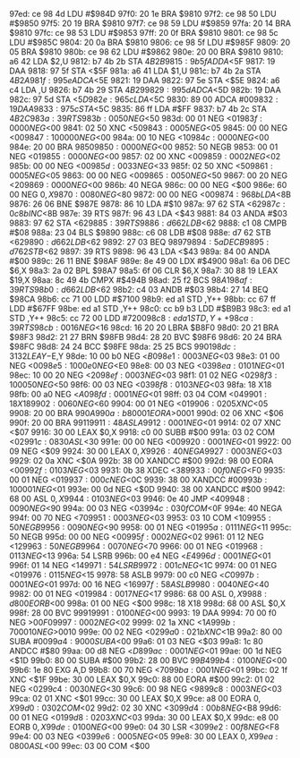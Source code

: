 97ed: ce 98 4d  LDU    #$984D
97f0: 20 1e     BRA    $9810
97f2: ce 98 50  LDU    #$9850
97f5: 20 19     BRA    $9810
97f7: ce 98 59  LDU    #$9859
97fa: 20 14     BRA    $9810
97fc: ce 98 53  LDU    #$9853
97ff: 20 0f     BRA    $9810
9801: ce 98 5c  LDU    #$985C
9804: 20 0a     BRA    $9810
9806: ce 98 5f  LDU    #$985F
9809: 20 05     BRA    $9810
980b: ce 98 62  LDU    #$9862
980e: 20 00     BRA    $9810
9810: a6 42     LDA    $2,U
9812: b7 4b 2b  STA    $4B2B
9815: 9b 5f     ADDA   <$5F
9817: 19        DAA
9818: 97 5f     STA    <$5F
981a: a6 41     LDA    $1,U
981c: b7 4b 2a  STA    $4B2A
981f: 99 5e     ADCA   <$5E
9821: 19        DAA
9822: 97 5e     STA    <$5E
9824: a6 c4     LDA    ,U
9826: b7 4b 29  STA    $4B29
9829: 99 5d     ADCA   <$5D
982b: 19        DAA
982c: 97 5d     STA    <$5D
982e: 96 5c     LDA    <$5C
9830: 89 00     ADCA   #$00
9832: 19        DAA
9833: 97 5c     STA    <$5C
9835: 86 ff     LDA    #$FF
9837: b7 4b 2c  STA    $4B2C
983a: 39        RTS
983b: 00 50     NEG    <$50
983d: 00 01     NEG    <$01
983f: 00 00     NEG    <$00
9841: 02 50     XNC    <$50
9843: 00 05     NEG    <$05
9845: 00 00     NEG    <$00
9847: 10 00 00  NEG    <$00
984a: 00 10     NEG    <$10
984c: 00 00     NEG    <$00
984e: 20 00     BRA    $9850
9850: 00 00     NEG    <$00
9852: 50        NEGB
9853: 00 01     NEG    <$01
9855: 00 00     NEG    <$00
9857: 02 00     XNC    <$00
9859: 00 02     NEG    <$02
985b: 00 00     NEG    <$00
985d: 00 33     NEG    <$33
985f: 02 50     XNC    <$50
9861: 00 05     NEG    <$05
9863: 00 00     NEG    <$00
9865: 00 50     NEG    <$50
9867: 00 20     NEG    <$20
9869: 00 00     NEG    <$00
986b: 40        NEGA
986c: 00 00     NEG    <$00
986e: 60 00     NEG    $0,X
9870: 00 80     NEG    <$80
9872: 00 00     NEG    <$00
9874: 96 8b     LDA    <$8B
9876: 26 06     BNE    $987E
9878: 86 10     LDA    #$10
987a: 97 62     STA    <$62
987c: 0c 8b     INC    <$8B
987e: 39        RTS
987f: 96 43     LDA    <$43
9881: 84 03     ANDA   #$03
9883: 97 62     STA    <$62
9885: 39        RTS
9886: d6 62     LDB    <$62
9888: c1 08     CMPB   #$08
988a: 23 04     BLS    $9890
988c: c6 08     LDB    #$08
988e: d7 62     STB    <$62
9890: d6 62     LDB    <$62
9892: 27 03     BEQ    $9897
9894: 5a        DECB
9895: d7 62     STB    <$62
9897: 39        RTS
9898: 96 43     LDA    <$43
989a: 84 00     ANDA   #$00
989c: 26 11     BNE    $98AF
989e: 8e 49 00  LDX    #$4900
98a1: 6a 06     DEC    $6,X
98a3: 2a 02     BPL    $98A7
98a5: 6f 06     CLR    $6,X
98a7: 30 88 19  LEAX   $19,X
98aa: 8c 49 4b  CMPX   #$494B
98ad: 25 f2     BCS    $98A1
98af: 39        RTS
98b0: d6 62     LDB    <$62
98b2: c4 03     ANDB   #$03
98b4: 27 14     BEQ    $98CA
98b6: cc 71 00  LDD    #$7100
98b9: ed a1     STD    ,Y++
98bb: cc 67 ff  LDD    #$67FF
98be: ed a1     STD    ,Y++
98c0: cc b9 b3  LDD    #$B9B3
98c3: ed a1     STD    ,Y++
98c5: cc 72 00  LDD    #$7200
98c8: ed a1     STD    ,Y++
98ca: 39        RTS
98cb: 00 16     NEG    <$16
98cd: 16 20 20  LBRA   $B8F0
98d0: 20 21     BRA    $98F3
98d2: 21 27     BRN    $98FB
98d4: 28 20     BVC    $98F6
98d6: 20 24     BRA    $98FC
98d8: 24 24     BCC    $98FE
98da: 25 25     BCS    $9901
98dc: 31 32     LEAY   -$E,Y
98de: 10 00 b0  NEG    <$B0
98e1: 00 03     NEG    <$03
98e3: 01 00     NEG    <$00
98e5: 10 00 e0  NEG    <$E0
98e8: 00 03     NEG    <$03
98ea: 01 01     NEG    <$01
98ec: 10 00 20  NEG    <$20
98ef: 00 03     NEG    <$03
98f1: 01 02     NEG    <$02
98f3: 10 00 50  NEG    <$50
98f6: 00 03     NEG    <$03
98f8: 01 03     NEG    <$03
98fa: 18        X18
98fb: 00 a0     NEG    <$A0
98fd: 00 01     NEG    <$01
98ff: 03 04     COM    <$04
9901: 18        X18
9902: 00 60     NEG    <$60
9904: 00 01     NEG    <$01
9906: 02 05     XNC    <$05
9908: 20 00     BRA    $990A
990a: b8 00 01  EORA   >$0001
990d: 02 06     XNC    <$06
990f: 20 00     BRA    $9911
9911: 48        ASLA
9912: 00 01     NEG    <$01
9914: 02 07     XNC    <$07
9916: 30 00     LEAX   $0,X
9918: c0 00     SUBB   #$00
991a: 03 02     COM    <$02
991c: 08 30     ASL    <$30
991e: 00 00     NEG    <$00
9920: 00 01     NEG    <$01
9922: 00 09     NEG    <$09
9924: 30 00     LEAX   $0,X
9926: 40        NEGA
9927: 00 03     NEG    <$03
9929: 02 0a     XNC    <$0A
992b: 38 00     XANDCC #$00
992d: 98 00     EORA   <$00
992f: 01 03     NEG    <$03
9931: 0b 38     XDEC   <$38
9933: 00 f0     NEG    <$F0
9935: 00 01     NEG    <$01
9937: 00 0c     NEG    <$0C
9939: 38 00     XANDCC #$00
993b: 10 00 01  NEG    <$01
993e: 00 0d     NEG    <$0D
9940: 38 00     XANDCC #$00
9942: 68 00     ASL    $0,X
9944: 01 03     NEG    <$03
9946: 0e 40     JMP    <$40
9948: 00 90     NEG    <$90
994a: 00 03     NEG    <$03
994c: 03 0f     COM    <$0F
994e: 40        NEGA
994f: 00 70     NEG    <$70
9951: 00 03     NEG    <$03
9953: 03 10     COM    <$10
9955: 50        NEGB
9956: 00 90     NEG    <$90
9958: 00 01     NEG    <$01
995a: 01 11     NEG    <$11
995c: 50        NEGB
995d: 00 00     NEG    <$00
995f: 00 02     NEG    <$02
9961: 01 12     NEG    <$12
9963: 50        NEGB
9964: 00 70     NEG    <$70
9966: 00 01     NEG    <$01
9968: 01 13     NEG    <$13
996a: 54        LSRB
996b: 00 e4     NEG    <$E4
996d: 00 01     NEG    <$01
996f: 01 14     NEG    <$14
9971: 54        LSRB
9972: 00 1c     NEG    <$1C
9974: 00 01     NEG    <$01
9976: 01 15     NEG    <$15
9978: 58        ASLB
9979: 00 c0     NEG    <$C0
997b: 00 01     NEG    <$01
997d: 00 16     NEG    <$16
997f: 58        ASLB
9980: 00 40     NEG    <$40
9982: 00 01     NEG    <$01
9984: 00 17     NEG    <$17
9986: 68 00     ASL    $0,X
9988: d8 00     EORB   <$00
998a: 01 00     NEG    <$00
998c: 18        X18
998d: 68 00     ASL    $0,X
998f: 28 00     BVC    $9991
9991: 01 00     NEG    <$00
9993: 19        DAA
9994: 70 00 f0  NEG    >$00F0
9997: 00 02     NEG    <$02
9999: 02 1a     XNC    <$1A
999b: 70 00 10  NEG    >$0010
999e: 00 02     NEG    <$02
99a0: 02 1b     XNC    <$1B
99a2: 80 00     SUBA   #$00
99a4: 90 00     SUBA   <$00
99a6: 01 03     NEG    <$03
99a8: 1c 80     ANDCC  #$80
99aa: 00 d8     NEG    <$D8
99ac: 00 01     NEG    <$01
99ae: 00 1d     NEG    <$1D
99b0: 80 00     SUBA   #$00
99b2: 28 00     BVC    $99B4
99b4: 01 00     NEG    <$00
99b6: 1e 80     EXG    A,D
99b8: 00 70     NEG    <$70
99ba: 00 01     NEG    <$01
99bc: 02 1f     XNC    <$1F
99be: 30 00     LEAX   $0,X
99c0: 88 00     EORA   #$00
99c2: 01 02     NEG    <$02
99c4: 00 30     NEG    <$30
99c6: 00 98     NEG    <$98
99c8: 00 03     NEG    <$03
99ca: 02 01     XNC    <$01
99cc: 30 00     LEAX   $0,X
99ce: a8 00     EORA   $0,X
99d0: 03 02     COM    <$02
99d2: 02 30     XNC    <$30
99d4: 00 b8     NEG    <$B8
99d6: 00 01     NEG    <$01
99d8: 02 03     XNC    <$03
99da: 30 00     LEAX   $0,X
99dc: e8 00     EORB   $0,X
99de: 01 00     NEG    <$00
99e0: 04 30     LSR    <$30
99e2: 00 f8     NEG    <$F8
99e4: 00 03     NEG    <$03
99e6: 00 05     NEG    <$05
99e8: 30 00     LEAX   $0,X
99ea: 08 00     ASL    <$00
99ec: 03 00     COM    <$00
